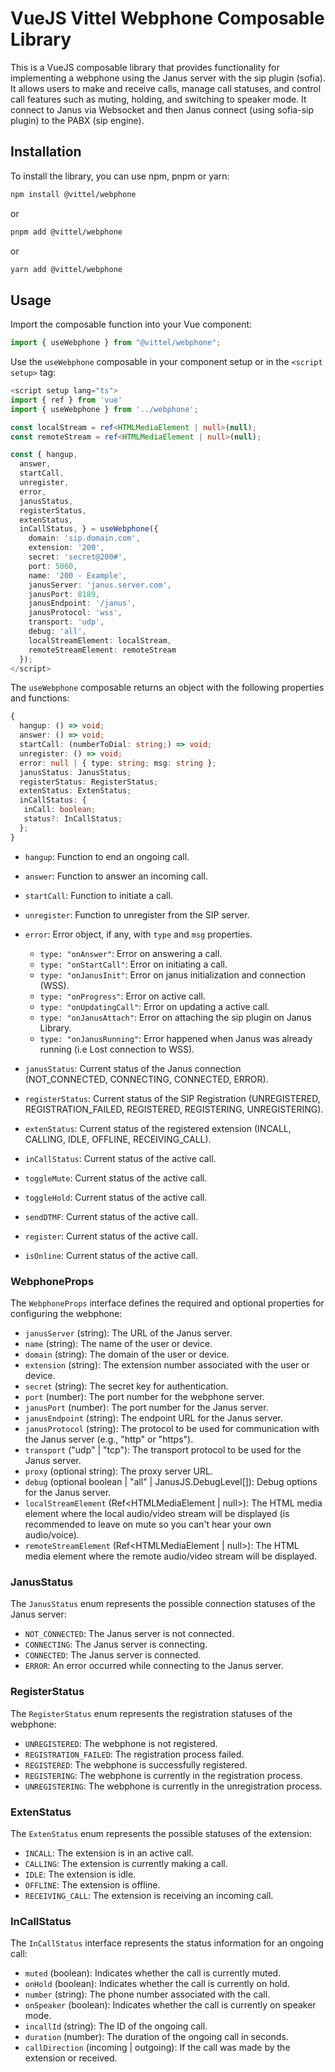 # VueJS Vittel Webphone Composable Library

This is a VueJS composable library that provides functionality for implementing a webphone using the Janus server with the sip plugin (sofia). It allows users to make and receive calls, manage call statuses, and control call features such as muting, holding, and switching to speaker mode. It connect to Janus via Websocket and then Janus connect (using sofia-sip plugin) to the PABX (sip engine).

## Installation

To install the library, you can use npm, pnpm or yarn:

```bash
npm install @vittel/webphone
```

or

```bash
pnpm add @vittel/webphone
```

or

```bash
yarn add @vittel/webphone
```

## Usage

Import the composable function into your Vue component:

```javascript
import { useWebphone } from "@vittel/webphone";
```

Use the `useWebphone` composable in your component setup or in the `<script setup>` tag:

```typescript
<script setup lang="ts">
import { ref } from 'vue'
import { useWebphone } from '../webphone';

const localStream = ref<HTMLMediaElement | null>(null);
const remoteStream = ref<HTMLMediaElement | null>(null);

const { hangup,
  answer,
  startCall,
  unregister,
  error,
  janusStatus,
  registerStatus,
  extenStatus,
  inCallStatus, } = useWebphone({
    domain: 'sip.domain.com',
    extension: '200',
    secret: 'secret@200#',
    port: 5060,
    name: '200 - Example',
    janusServer: 'janus.server.com',
    janusPort: 8189,
    janusEndpoint: '/janus',
    janusProtocol: 'wss',
    transport: 'udp',
    debug: 'all',
    localStreamElement: localStream,
    remoteStreamElement: remoteStream
  });
</script>
```

The `useWebphone` composable returns an object with the following properties and functions:

```typescript
{
  hangup: () => void;
  answer: () => void;
  startCall: (numberToDial: string;) => void;
  unregister: () => void;
  error: null | { type: string; msg: string };
  janusStatus: JanusStatus;
  registerStatus: RegisterStatus;
  extenStatus: ExtenStatus;
  inCallStatus: {
   inCall: boolean;
   status?: InCallStatus;
  };
}
```

- `hangup`: Function to end an ongoing call.
- `answer`: Function to answer an incoming call.
- `startCall`: Function to initiate a call.
- `unregister`: Function to unregister from the SIP server.
- `error`: Error object, if any, with `type` and `msg` properties.

  - `type: "onAnswer"`: Error on answering a call.
  - `type: "onStartCall"`: Error on initiating a call.
  - `type: "onJanusInit"`: Error on janus initialization and connection (WSS).
  - `type: "onProgress"`: Error on active call.
  - `type: "onUpdatingCall"`: Error on updating a active call.
  - `type: "onJanusAttach"`: Error on attaching the sip plugin on Janus Library.
  - `type: "onJanusRunning"`: Error happened when Janus was already running (i.e Lost connection to WSS).

- `janusStatus`: Current status of the Janus connection (NOT_CONNECTED, CONNECTING, CONNECTED, ERROR).
- `registerStatus`: Current status of the SIP Registration (UNREGISTERED, REGISTRATION_FAILED, REGISTERED, REGISTERING, UNREGISTERING).
- `extenStatus`: Current status of the registered extension (INCALL, CALLING, IDLE, OFFLINE, RECEIVING_CALL).
- `inCallStatus`: Current status of the active call.
- `toggleMute`: Current status of the active call.
- `toggleHold`: Current status of the active call.
- `sendDTMF`: Current status of the active call.
- `register`: Current status of the active call.
- `isOnline`: Current status of the active call.

### WebphoneProps

The `WebphoneProps` interface defines the required and optional properties for configuring the webphone:

- `janusServer` (string): The URL of the Janus server.
- `name` (string): The name of the user or device.
- `domain` (string): The domain of the user or device.
- `extension` (string): The extension number associated with the user or device.
- `secret` (string): The secret key for authentication.
- `port` (number): The port number for the webphone server.
- `janusPort` (number): The port number for the Janus server.
- `janusEndpoint` (string): The endpoint URL for the Janus server.
- `janusProtocol` (string): The protocol to be used for communication with the Janus server (e.g., "http" or "https").
- `transport` ("udp" | "tcp"): The transport protocol to be used for the Janus server.
- `proxy` (optional string): The proxy server URL.
- `debug` (optional boolean | "all" | JanusJS.DebugLevel[]): Debug options for the Janus server.
- `localStreamElement` (Ref<HTMLMediaElement | null>): The HTML media element where the local audio/video stream will be displayed (is recommended to leave on mute so you can't hear your own audio/voice).
- `remoteStreamElement` (Ref<HTMLMediaElement | null>): The HTML media element where the remote audio/video stream will be displayed.

### JanusStatus

The `JanusStatus` enum represents the possible connection statuses of the Janus server:

- `NOT_CONNECTED`: The Janus server is not connected.
- `CONNECTING`: The Janus server is connecting.
- `CONNECTED`: The Janus server is connected.
- `ERROR`: An error occurred while connecting to the Janus server.

### RegisterStatus

The `RegisterStatus` enum represents the registration statuses of the webphone:

- `UNREGISTERED`: The webphone is not registered.
- `REGISTRATION_FAILED`: The registration process failed.
- `REGISTERED`: The webphone is successfully registered.
- `REGISTERING`: The webphone is currently in the registration process.
- `UNREGISTERING`: The webphone is currently in the unregistration process.

### ExtenStatus

The `ExtenStatus` enum represents the possible statuses of the extension:

- `INCALL`: The extension is in an active call.
- `CALLING`: The extension is currently making a call.
- `IDLE`: The extension is idle.
- `OFFLINE`: The extension is offline.
- `RECEIVING_CALL`: The extension is receiving an incoming call.

### InCallStatus

The `InCallStatus` interface represents the status information for an ongoing call:

- `muted` (boolean): Indicates whether the call is currently muted.
- `onHold` (boolean): Indicates whether the call is currently on hold.
- `number` (string): The phone number associated with the call.
- `onSpeaker` (boolean): Indicates whether the call is currently on speaker mode.
- `incallId` (string): The ID of the ongoing call.
- `duration` (number): The duration of the ongoing call in seconds.
- `callDirection` (incoming | outgoing): If the call was made by the extension or received.
